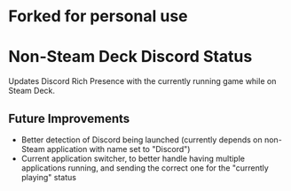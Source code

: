 # Forked for personal use

# Non-Steam Deck Discord Status

Updates Discord Rich Presence with the currently running game while on Steam Deck.

## Future Improvements

-   Better detection of Discord being launched (currently depends on non-Steam application with name set to "Discord")
-   Current application switcher, to better handle having multiple applications running, and sending the correct one for
    the "currently playing" status
